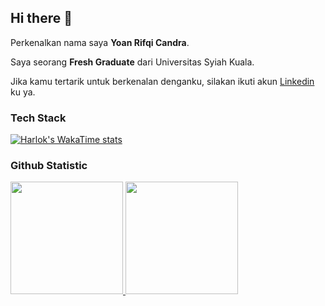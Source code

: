 ## Hi there 👋

Perkenalkan nama saya **Yoan Rifqi Candra**.<br>

Saya seorang **Fresh Graduate** dari Universitas Syiah Kuala.<br>

Jika kamu tertarik untuk berkenalan denganku, silakan ikuti akun [Linkedin](www.linkedin.com/in/yoanrifqicandra) ku ya.

### Tech Stack
[![Harlok's WakaTime stats](https://github-readme-stats.vercel.app/api/wakatime?Azuredeer=ffflabs)](https://github.com/Azuredeer)
  
### Github Statistic
<p align="left">
<a href="[https://github.com/Azuredeer](https://github.com/Azuredeer)">
  <img height="180em" src="https://github-readme-stats-eight-theta.vercel.app/api?username=Azuredeer&show_icons=true&theme=algolia&include_all_commits=true&count_private=true"/>
  <img height="180em" src="https://github-readme-stats-eight-theta.vercel.app/api/top-langs/?username=Azuredeer&layout=compact&layout=compact&theme=algolia"/>
</a>
</p>


